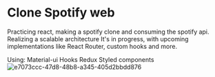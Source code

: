 # Clone Spotify web

Practicing react, making a spotify clone and consuming the spotify api.
Realizing a scalable architecture
It's in progress, with upcoming implementations like React Router, custom hooks and more.
 
Using:
Material-ui
Hooks 
Redux
Styled components
![e7073ccc-47d8-48b8-a345-405d2bbdd876](https://user-images.githubusercontent.com/37188867/153934857-c9f0d71a-862e-45ef-8fa9-4e44a2c444a5.gif)
